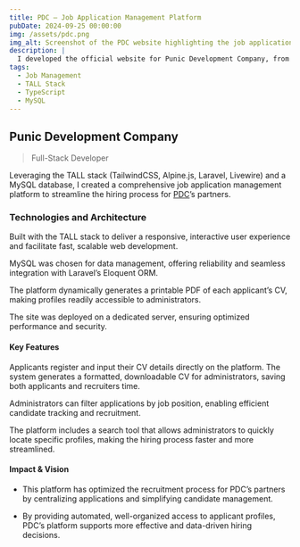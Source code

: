 ```yaml
---
title: PDC – Job Application Management Platform
pubDate: 2024-09-25 00:00:00
img: /assets/pdc.png
img_alt: Screenshot of the PDC website highlighting the job application interface and user registration.
description: |
  I developed the official website for Punic Development Company, from concept to deployment on a dedicated server.
tags:
  - Job Management
  - TALL Stack
  - TypeScript
  - MySQL
---
```


## Punic Development Company

> Full-Stack Developer

Leveraging the TALL stack (TailwindCSS, Alpine.js, Laravel, Livewire)
and a MySQL database, I created a comprehensive job application management platform
to streamline the hiring process for [PDC](http://pdc.com.tn)’s partners.

### Technologies and Architecture

Built with the TALL stack to deliver a responsive, interactive user experience
and facilitate fast, scalable web development.

MySQL was chosen for data management, offering reliability
and seamless integration with Laravel’s Eloquent ORM.

The platform dynamically generates a printable PDF of each applicant’s CV,
making profiles readily accessible to administrators.

The site was deployed on a dedicated server,
ensuring optimized performance and security.

#### Key Features

Applicants register and input their CV details directly on the platform.
The system generates a formatted, downloadable CV for administrators,
saving both applicants and recruiters time.

Administrators can filter applications by job position,
enabling efficient candidate tracking and recruitment.

The platform includes a search tool that allows administrators
to quickly locate specific profiles, making the hiring process faster and more streamlined.

#### Impact & Vision

- This platform has optimized the recruitment process for PDC’s partners
by centralizing applications and simplifying candidate management.

- By providing automated, well-organized access to applicant profiles,
PDC’s platform supports more effective and data-driven hiring decisions.
